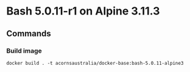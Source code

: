 # Bash 5.0.11-r1 on Alpine 3.11.3

## Commands

### Build image

```
docker build . -t acornsaustralia/docker-base:bash-5.0.11-alpine3
```
